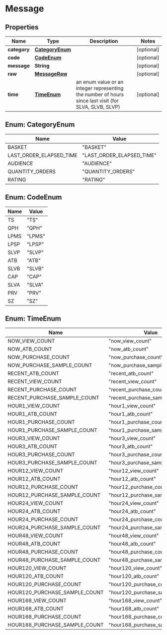 # Message

## Properties
Name | Type | Description | Notes
------------ | ------------- | ------------- | -------------
**category** | [**CategoryEnum**](#CategoryEnum) |  |  [optional]
**code** | [**CodeEnum**](#CodeEnum) |  |  [optional]
**message** | **String** |  |  [optional]
**raw** | [**MessageRaw**](MessageRaw.md) |  |  [optional]
**time** | [**TimeEnum**](#TimeEnum) | an enum value or an integer representing the number of hours since last visit (for SLVA, SLVB, SLVP) |  [optional]

<a name="CategoryEnum"></a>
## Enum: CategoryEnum
Name | Value
---- | -----
BASKET | &quot;BASKET&quot;
LAST_ORDER_ELAPSED_TIME | &quot;LAST_ORDER_ELAPSED_TIME&quot;
AUDIENCE | &quot;AUDIENCE&quot;
QUANTITY_ORDERS | &quot;QUANTITY_ORDERS&quot;
RATING | &quot;RATING&quot;

<a name="CodeEnum"></a>
## Enum: CodeEnum
Name | Value
---- | -----
TS | &quot;TS&quot;
QPH | &quot;QPH&quot;
LPMS | &quot;LPMS&quot;
LPSP | &quot;LPSP&quot;
SLVP | &quot;SLVP&quot;
ATB | &quot;ATB&quot;
SLVB | &quot;SLVB&quot;
CAP | &quot;CAP&quot;
SLVA | &quot;SLVA&quot;
PRV | &quot;PRV&quot;
SZ | &quot;SZ&quot;

<a name="TimeEnum"></a>
## Enum: TimeEnum
Name | Value
---- | -----
NOW_VIEW_COUNT | &quot;now_view_count&quot;
NOW_ATB_COUNT | &quot;now_atb_count&quot;
NOW_PURCHASE_COUNT | &quot;now_purchase_count&quot;
NOW_PURCHASE_SAMPLE_COUNT | &quot;now_purchase_sample_count&quot;
RECENT_ATB_COUNT | &quot;recent_atb_count&quot;
RECENT_VIEW_COUNT | &quot;recent_view_count&quot;
RECENT_PURCHASE_COUNT | &quot;recent_purchase_count&quot;
RECENT_PURCHASE_SAMPLE_COUNT | &quot;recent_purchase_sample_count&quot;
HOUR1_VIEW_COUNT | &quot;hour1_view_count&quot;
HOUR1_ATB_COUNT | &quot;hour1_atb_count&quot;
HOUR1_PURCHASE_COUNT | &quot;hour1_purchase_count&quot;
HOUR1_PURCHASE_SAMPLE_COUNT | &quot;hour1_purchase_sample_count&quot;
HOUR3_VIEW_COUNT | &quot;hour3_view_count&quot;
HOUR3_ATB_COUNT | &quot;hour3_atb_count&quot;
HOUR3_PURCHASE_COUNT | &quot;hour3_purchase_count&quot;
HOUR3_PURCHASE_SAMPLE_COUNT | &quot;hour3_purchase_sample_count&quot;
HOUR12_VIEW_COUNT | &quot;hour12_view_count&quot;
HOUR12_ATB_COUNT | &quot;hour12_atb_count&quot;
HOUR12_PURCHASE_COUNT | &quot;hour12_purchase_count&quot;
HOUR12_PURCHASE_SAMPLE_COUNT | &quot;hour12_purchase_sample_count&quot;
HOUR24_VIEW_COUNT | &quot;hour24_view_count&quot;
HOUR24_ATB_COUNT | &quot;hour24_atb_count&quot;
HOUR24_PURCHASE_COUNT | &quot;hour24_purchase_count&quot;
HOUR24_PURCHASE_SAMPLE_COUNT | &quot;hour24_purchase_sample_count&quot;
HOUR48_VIEW_COUNT | &quot;hour48_view_count&quot;
HOUR48_ATB_COUNT | &quot;hour48_atb_count&quot;
HOUR48_PURCHASE_COUNT | &quot;hour48_purchase_count&quot;
HOUR48_PURCHASE_SAMPLE_COUNT | &quot;hour48_purchase_sample_count&quot;
HOUR120_VIEW_COUNT | &quot;hour120_view_count&quot;
HOUR120_ATB_COUNT | &quot;hour120_atb_count&quot;
HOUR120_PURCHASE_COUNT | &quot;hour120_purchase_count&quot;
HOUR120_PURCHASE_SAMPLE_COUNT | &quot;hour120_purchase_sample_count&quot;
HOUR168_VIEW_COUNT | &quot;hour168_view_count&quot;
HOUR168_ATB_COUNT | &quot;hour168_atb_count&quot;
HOUR168_PURCHASE_COUNT | &quot;hour168_purchase_count&quot;
HOUR168_PURCHASE_SAMPLE_COUNT | &quot;hour168_purchase_sample_count&quot;
